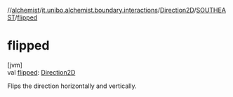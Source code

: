 //[alchemist](../../../../index.md)/[it.unibo.alchemist.boundary.interactions](../../index.md)/[Direction2D](../index.md)/[SOUTHEAST](index.md)/[flipped](flipped.md)

# flipped

[jvm]\
val [flipped](flipped.md): [Direction2D](../index.md)

Flips the direction horizontally and vertically.
